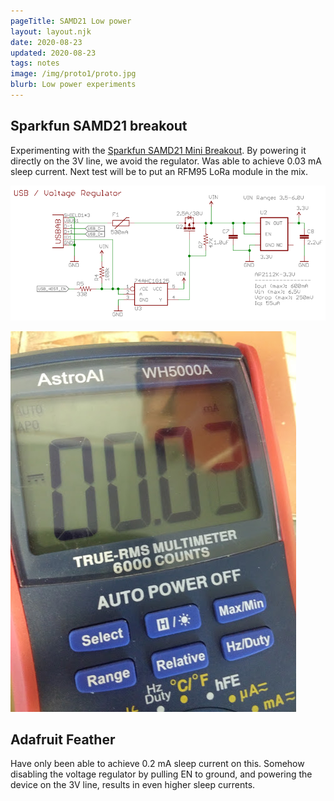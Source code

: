 ```yaml
---
pageTitle: SAMD21 Low power 
layout: layout.njk
date: 2020-08-23
updated: 2020-08-23
tags: notes 
image: /img/proto1/proto.jpg
blurb: Low power experiments 
---
```


## Sparkfun SAMD21 breakout

Experimenting with the [Sparkfun SAMD21 Mini Breakout](https://www.sparkfun.com/products/13664).
 By powering it directly on the 3V line, we avoid the regulator.  Was able to achieve 0.03 mA sleep current.  Next test will be to put an RFM95 LoRa module in the mix. 

![sparkpower](/img/proto1/spark_power.png)

![current](/img/proto1/current.jpg)


## Adafruit Feather

Have only been able to achieve 0.2 mA sleep current on this.  Somehow disabling the voltage regulator by pulling EN to ground, and powering the device on the 3V line, results in even higher sleep currents.  




